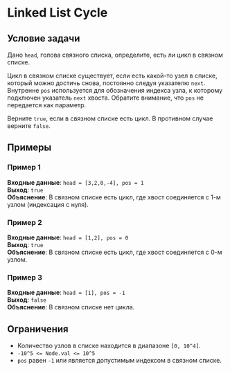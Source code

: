# Linked List Cycle

## Условие задачи

Дано `head`, голова связного списка, определите, есть ли цикл в связном списке.

Цикл в связном списке существует, если есть какой-то узел в списке, который можно достичь снова, постоянно следуя указателю `next`. Внутренне `pos` используется для обозначения индекса узла, к которому подключен указатель `next` хвоста. Обратите внимание, что `pos` не передается как параметр.

Верните `true`, если в связном списке есть цикл. В противном случае верните `false`.

## Примеры

### Пример 1

**Входные данные**: `head = [3,2,0,-4], pos = 1`  
**Выход**: `true`  
**Объяснение**: В связном списке есть цикл, где хвост соединяется с 1-м узлом (индексация с нуля).

### Пример 2

**Входные данные**: `head = [1,2], pos = 0`  
**Выход**: `true`  
**Объяснение**: В связном списке есть цикл, где хвост соединяется с 0-м узлом.

### Пример 3

**Входные данные**: `head = [1], pos = -1`  
**Выход**: `false`  
**Объяснение**: В связном списке нет цикла.

## Ограничения

- Количество узлов в списке находится в диапазоне `[0, 10^4]`.
- `-10^5 <= Node.val <= 10^5`
- `pos` равен `-1` или является допустимым индексом в связном списке.

